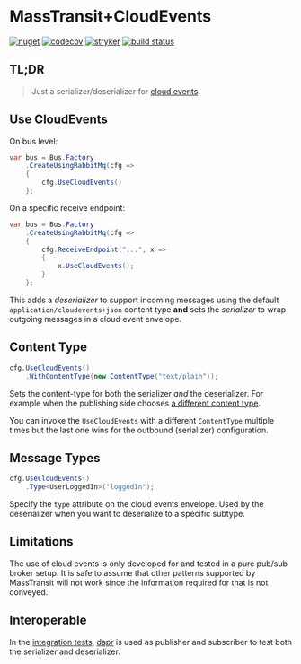 # MassTransit+CloudEvents

[![nuget](https://img.shields.io/nuget/v/CloudEventify.MassTransit.svg)](https://www.nuget.org/packages/CloudEventify.MassTransit/)
[![codecov](https://codecov.io/gh/riezebosch/MassTransit.CloudEvents/branch/main/graph/badge.svg)](https://codecov.io/gh/riezebosch/MassTransit.CloudEvents)
[![stryker](https://img.shields.io/endpoint?style=flat&label=stryker&url=https%3A%2F%2Fbadge-api.stryker-mutator.io%2Fgithub.com%2Friezebosch%2FMassTransit.CloudEvents%2Fmain)](https://dashboard.stryker-mutator.io/reports/github.com/riezebosch/MassTransit.CloudEvents/main)
[![build status](https://ci.appveyor.com/api/projects/status/a03ol21xakxbf477/branch/main?svg=true)](https://ci.appveyor.com/project/riezebosch/masstransit-cloudevents)

## TL;DR

> Just a serializer/deserializer for [cloud events](https://cloudevents.io/).

## Use CloudEvents

On bus level:
```c#
var bus = Bus.Factory
    .CreateUsingRabbitMq(cfg =>
    {
        cfg.UseCloudEvents()
    };
```

On a specific receive endpoint:
```c#
var bus = Bus.Factory
    .CreateUsingRabbitMq(cfg =>
    {
        cfg.ReceiveEndpoint("...", x =>
        {
            x.UseCloudEvents();
        }
    };
```

This adds a _deserializer_ to support incoming messages using the default `application/cloudevents+json` content type **and**
sets the _serializer_ to wrap outgoing messages in a cloud event envelope.

## Content Type

```c#
cfg.UseCloudEvents()
    .WithContentType(new ContentType("text/plain"));
```

Sets the content-type for both the serializer _and_ the deserializer.
For example when the publishing side chooses [a different content type](https://github.com/dapr/components-contrib/blob/master/bindings/rabbitmq/rabbitmq.go#L98).

You can invoke the `UseCloudEvents` with a different `ContentType` multiple times
but the last one wins for the outbound (serializer) configuration.

## Message Types

```c#
cfg.UseCloudEvents()
    .Type<UserLoggedIn>("loggedIn");
```

Specify the `type` attribute on the cloud events envelope. 
Used by the deserializer when you want to deserialize to a specific subtype.

## Limitations

The use of cloud events is only developed for and tested in a pure pub/sub broker setup.
It is safe to assume that other patterns supported by MassTransit will not work since the information required for that is not conveyed.

## Interoperable

In the [integration tests](MassTransit.CloudEvents.IntegrationTests), [dapr](https://dapr.io) is used as publisher and subscriber to test both the serializer and deserializer. 